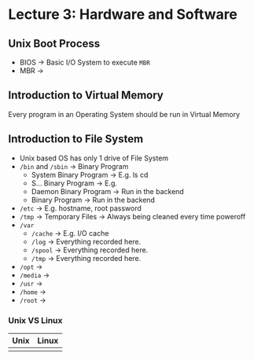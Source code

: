 # Lecture 3: Hardware and Software

## Unix Boot Process

- BIOS $\rightarrow$ Basic I/O System to execute `MBR`
- MBR $\rightarrow$ 

## Introduction to Virtual Memory

Every program in an Operating System should be run in Virtual Memory  

## Introduction to File System

- Unix based OS has only 1 drive of File System
- `/bin` and `/sbin` $\rightarrow$ Binary Program
    - System Binary Program $\rightarrow$ E.g. ls cd
    - S... Binary Program $\rightarrow$ E.g. 
    - Daemon Binary Program $\rightarrow$ Run in the backend
    -  Binary Program $\rightarrow$ Run in the backend
- `/etc` $\rightarrow$ E.g. hostname, root password
- `/tmp` $\rightarrow$ Temporary Files $\rightarrow$ Always being cleaned every time poweroff
- `/var`
    - `/cache` $\rightarrow$ E.g. I/O cache
    - `/log` $\rightarrow$ Everything recorded here.
    - `/spool` $\rightarrow$ Everything recorded here.
    - `/tmp` $\rightarrow$ Everything recorded here.
- `/opt` $\rightarrow$
- `/media` $\rightarrow$
- `/usr` $\rightarrow$
- `/home` $\rightarrow$
- `/root` $\rightarrow$



### Unix VS Linux

| Unix | Linux |
| :--: | :---: |
|  |  |


